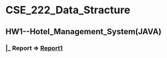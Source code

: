 # CSE_222_Data_Stracture
##  HW1--Hotel_Management_System(JAVA) 
### |_ Report => [Report1](../blob/master/LICENSE)

